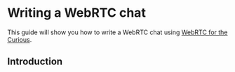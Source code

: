 # Writing a WebRTC chat

This guide will show you how to write a WebRTC chat using [WebRTC for the Curious](https://webrtcforthecurious.com/).

## Introduction
